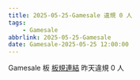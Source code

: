 ```yaml
---
title: 2025-05-25-Gamesale 違規 0 人
tags:
    - Gamesale
abbrlink: 2025-05-25-Gamesale
date: Gamesale-2025-05-25 12:00:00
---
```

Gamesale 板 [板規連結](https://www.ptt.cc/bbs/Gossiping/M.1637425085.A.07D.html)
昨天違規 0 人
